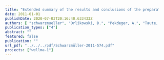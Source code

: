```yaml
---
title: "Extended summary of the results and conclusions of the preparatory phase of the WellMa project"
date: 2011-01-01
publishDate: 2020-07-03T20:16:40.633433Z
authors: [ "schwarzmueller", "Orlikowski, D.", "Pekdeger, A.", "Taute, T.", "Maiwald, U.", "Menz, C.", "Szewzyk, U.", "Thronicker, O.", "Raat, K.", "Wicklein, A.", "Bartetzko, A." ]
publication_types: ["4"]
abstract: ""
featured: false
publication: ""
url_pdf: "../../../pdf/Schwarzmüller-2011-574.pdf"
projects: ["wellma-1"]
---
```


